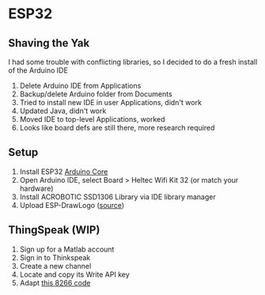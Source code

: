 # ESP32

## Shaving the Yak
I had some trouble with conflicting libraries, so I decided to do a fresh install of the Arduino IDE
1. Delete Arduino IDE from Applications
2. Backup/delete Arduino folder from Documents
3. Tried to install new IDE in user Applications, didn't work
4. Updated Java, didn't work
5. Moved IDE to top-level Applications, worked
6. Looks like board defs are still there, more research required

## Setup
1. Install ESP32 [Arduino Core](https://github.com/espressif/arduino-esp32/blob/master/docs/arduino-ide/mac.md)
2. Open Arduino IDE, select Board > Heltec Wifi Kit 32 (or match your hardware)
3. Install ACROBOTIC SSD1306 Library via IDE library manager
4. Upload ESP-DrawLogo ([source](https://hackaday.io/project/26991-esp32-board-wifi-lora-32))

## ThingSpeak (WIP)

1. Sign up for a Matlab account
2. Sign in to Thinkspeak
3. Create a new channel
3. Locate and copy its Write API key
5. Adapt [this 8266 code](https://github.com/nothans/ESP8266/blob/master/examples/RSSI_to_ThingSpeak.ino)
